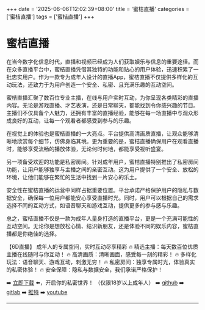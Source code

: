 +++
date = '2025-06-06T12:02:39+08:00'
title = '蜜桔直播'
categories = ['蜜桔直播']
tags = ['蜜桔直播']
+++

# 蜜桔直播

在当今数字化信息时代，直播和视频已经成为人们获取娱乐与信息的重要途径。而在众多直播平台中，蜜桔直播凭借其独特的功能和贴心的用户体验，迅速积累了一批忠实用户。作为一款专为成年人设计的直播App，蜜桔直播不仅提供多样化的互动玩法，还致力于为用户创造一个安全、私密、且充满乐趣的互动空间。

蜜桔直播汇聚了数百位专业主播，在线与用户实时互动，为你呈现各类精彩的直播内容。无论是游戏直播、才艺表演，还是日常聊天，都能找到令你感兴趣的节目。主播们不仅具备个人魅力，还拥有丰富的直播经验，能够在每一场直播中与观众形成良好的互动，让每一个观看者都感受到参与的乐趣。

在视觉上的体验也是蜜桔直播的一大亮点。平台提供高清画质直播，让观众能够清晰地欣赏每个细节，仿佛身临其境。更为重要的是，蜜桔直播确保用户在观看直播时，能够享受流畅的播放体验，无论何时何地，都能享受视听盛宴。

另一项备受欢迎的功能是私密房间。针对成年用户，蜜桔直播特别推出了私密房间功能，让用户能够独享与主播之间的亲密互动。这为用户提供了一个安全、放松的环境，让他们能够在繁忙的生活中找到一片安心的乐土。

安全性在蜜桔直播的运营中同样占据重要位置。平台承诺严格保护用户的隐私与数据安全，确保每一位用户都能安心享受直播时光。同时，用户可以根据自己的需求选择不同的互动方式，如语音聊天和游戏互动，提供更多的参与感与乐趣。

总之，蜜桔直播不仅是一款为成年人量身打造的直播平台，更是一个充满可能性的互动空间。无论你是想放松心情、结识新朋友，还是体验不同的娱乐内容，蜜桔直播都是你绝佳的选择。

【6D直播】
成年人的专属空间，实时互动尽享精彩
🔥 精选主播：每天数百位优质主播在线随时与你互动！
🔥 高清画质：清晰画面，感受每一刻的精彩！
🔥 多样化玩法：语音聊天、游戏互动，刺激无穷！
🔥 私密房间：独享专属时光，体验真实的私密体验！
🔥 安全保障：隐私与数据安全，我们承诺严格保护！

➡️ [立即下载](https://down123.s3.ap-east-1.amazonaws.com/down/down.html?channelCode=blog) ⬅️，开启你的私密世界！
（仅限18岁以上成年人）
➡️ [github](https://aldult-live.github.io/)
➡️ [gitlab](https://seo-09598d.gitlab.io/)
➡️ [推特](https://x.com/wegame33)
➡️ [youtube](https://www.youtube.com/@6Dlive)

---
